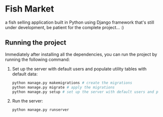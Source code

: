 # Fish Market

a fish selling application built in Python using Django framework that's still under development, be patient for the complete project... :)

## Running the project

Immediately after installing all the dependencies, you can run the project by running the following command:

1. Set up the server with default users and populate utility tables with default data:

    ```bash
    python manage.py makemigrations # create the migrations
    python manage.py migrate # apply the migrations
    python manage.py setup # set up the server with default users and populate utility tables with default data
    ```

2. Run the server:

    ```bash
    python manage.py runserver
    ```
